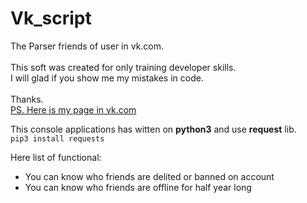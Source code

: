 # Vk_script
The Parser friends of user in vk.com. <br>
<br> This soft was created for only training developer skills.
<br>I will glad if you show me my mistakes in code. <br/> 
<br> Thanks. <br/>
[PS. Here is my page in vk.com](https://vk.com/shzfrnia)

This console applications has witten on <b>python3</b> and use <b>request</b> lib. <br>
```pip3 install requests```

Here list of functional:
* You can know who friends are delited or banned on account
* You can know who friends are offline for half year long


